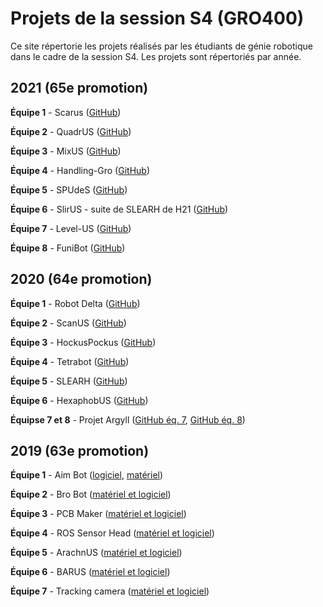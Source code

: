 # Projets de la session S4 (GRO400)

Ce site répertorie les projets réalisés par les étudiants  de génie robotique dans le cadre de la session S4. Les projets sont répertoriés par année.

## 2021 (65e promotion)

**Équipe 1** - Scarus ([GitHub](https://github.com/UdeS-GRO/S4H2021-Scarus))

**Équipe 2** - QuadrUS ([GitHub](https://github.com/UdeS-GRO/S4H2021-QuadrUS))

**Équipe 3** - MixUS ([GitHub](https://github.com/UdeS-GRO/MixUS))

**Équipe 4** - Handling-Gro ([GitHub](https://github.com/UdeS-GRO/Handling-Gro))

**Équipe 5** - SPUdeS ([GitHub](https://github.com/UdeS-GRO/SPUdeS))

**Équipe 6** - SlirUS - suite de SLEARH de H21 ([GitHub](https://github.com/UdeS-GRO/S4H2020-SLEARH))

**Équipe 7** - Level-US ([GitHub](https://github.com/UdeS-GRO/Level-US_GRO400_H21))

**Équipe 8** - FuniBot ([GitHub](https://github.com/UdeS-GRO/neorobrooke-s4))

## 2020 (64e promotion)

**Équipe 1** - Robot Delta ([GitHub](https://github.com/UdeS-GRO/S4H2020-Robot-Delta))

**Équipe 2** - ScanUS ([GitHub](https://github.com/UdeS-GRO/S4H2020-ScanUS))

**Équipe 3** - HockusPockus ([GitHub](https://github.com/UdeS-GRO/S4H2020-HockusPockus))

**Équipe 4** - Tetrabot ([GitHub](https://github.com/UdeS-GRO/S4H2020-Tetrabot))

**Équipe 5** - SLEARH ([GitHub](https://github.com/UdeS-GRO/S4H2020-SLEARH))

**Équipe 6** - HexaphobUS ([GitHub](https://github.com/UdeS-GRO/S4H2020-HexaphobUS))

**Équipse 7 et 8** - Projet Argyll ([GitHub éq. 7](https://github.com/UdeS-GRO/S4H2020-Argyll-A), [GitHub éq. 8](https://github.com/UdeS-GRO/S4H2020-Argyll-B))

## 2019 (63e promotion)

**Équipe 1** - Aim Bot ([logiciel](https://github.com/UdeS-GRO/S4H2019-Aim-bot-code), [matériel](https://github.com/UdeS-GRO/S4H2019-Aim-bot-hardware))

**Équipe 2** - Bro Bot ([matériel et logiciel](https://github.com/UdeS-GRO/S4H2019-bro-bot))

**Équipe 3** - PCB Maker ([matériel et logiciel](https://github.com/UdeS-GRO/S4H2019-PCB))

**Équipe 4** - ROS Sensor Head ([matériel et logiciel](https://github.com/UdeS-GRO/S4H2019-ROS-sensor-head))

**Équipe 5** - ArachnUS ([matériel et logiciel](https://github.com/UdeS-GRO/S4H2019-ArachnUS))

**Équipe 6** - BARUS ([matériel et logiciel](https://github.com/UdeS-GRO/S4H2019-BARUS))

**Équipe 7** - Tracking camera ([matériel et logiciel](https://github.com/UdeS-GRO/S4H2019-Tracking_camera))

